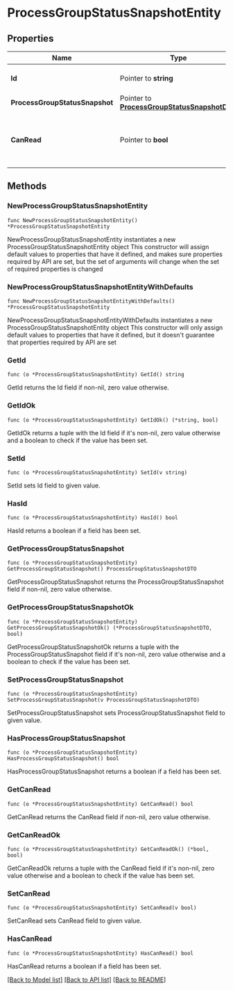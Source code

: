 # ProcessGroupStatusSnapshotEntity

## Properties

Name | Type | Description | Notes
------------ | ------------- | ------------- | -------------
**Id** | Pointer to **string** | The id of the process group. | [optional] 
**ProcessGroupStatusSnapshot** | Pointer to [**ProcessGroupStatusSnapshotDTO**](ProcessGroupStatusSnapshotDTO.md) |  | [optional] 
**CanRead** | Pointer to **bool** | Indicates whether the user can read a given resource. | [optional] [readonly] 

## Methods

### NewProcessGroupStatusSnapshotEntity

`func NewProcessGroupStatusSnapshotEntity() *ProcessGroupStatusSnapshotEntity`

NewProcessGroupStatusSnapshotEntity instantiates a new ProcessGroupStatusSnapshotEntity object
This constructor will assign default values to properties that have it defined,
and makes sure properties required by API are set, but the set of arguments
will change when the set of required properties is changed

### NewProcessGroupStatusSnapshotEntityWithDefaults

`func NewProcessGroupStatusSnapshotEntityWithDefaults() *ProcessGroupStatusSnapshotEntity`

NewProcessGroupStatusSnapshotEntityWithDefaults instantiates a new ProcessGroupStatusSnapshotEntity object
This constructor will only assign default values to properties that have it defined,
but it doesn't guarantee that properties required by API are set

### GetId

`func (o *ProcessGroupStatusSnapshotEntity) GetId() string`

GetId returns the Id field if non-nil, zero value otherwise.

### GetIdOk

`func (o *ProcessGroupStatusSnapshotEntity) GetIdOk() (*string, bool)`

GetIdOk returns a tuple with the Id field if it's non-nil, zero value otherwise
and a boolean to check if the value has been set.

### SetId

`func (o *ProcessGroupStatusSnapshotEntity) SetId(v string)`

SetId sets Id field to given value.

### HasId

`func (o *ProcessGroupStatusSnapshotEntity) HasId() bool`

HasId returns a boolean if a field has been set.

### GetProcessGroupStatusSnapshot

`func (o *ProcessGroupStatusSnapshotEntity) GetProcessGroupStatusSnapshot() ProcessGroupStatusSnapshotDTO`

GetProcessGroupStatusSnapshot returns the ProcessGroupStatusSnapshot field if non-nil, zero value otherwise.

### GetProcessGroupStatusSnapshotOk

`func (o *ProcessGroupStatusSnapshotEntity) GetProcessGroupStatusSnapshotOk() (*ProcessGroupStatusSnapshotDTO, bool)`

GetProcessGroupStatusSnapshotOk returns a tuple with the ProcessGroupStatusSnapshot field if it's non-nil, zero value otherwise
and a boolean to check if the value has been set.

### SetProcessGroupStatusSnapshot

`func (o *ProcessGroupStatusSnapshotEntity) SetProcessGroupStatusSnapshot(v ProcessGroupStatusSnapshotDTO)`

SetProcessGroupStatusSnapshot sets ProcessGroupStatusSnapshot field to given value.

### HasProcessGroupStatusSnapshot

`func (o *ProcessGroupStatusSnapshotEntity) HasProcessGroupStatusSnapshot() bool`

HasProcessGroupStatusSnapshot returns a boolean if a field has been set.

### GetCanRead

`func (o *ProcessGroupStatusSnapshotEntity) GetCanRead() bool`

GetCanRead returns the CanRead field if non-nil, zero value otherwise.

### GetCanReadOk

`func (o *ProcessGroupStatusSnapshotEntity) GetCanReadOk() (*bool, bool)`

GetCanReadOk returns a tuple with the CanRead field if it's non-nil, zero value otherwise
and a boolean to check if the value has been set.

### SetCanRead

`func (o *ProcessGroupStatusSnapshotEntity) SetCanRead(v bool)`

SetCanRead sets CanRead field to given value.

### HasCanRead

`func (o *ProcessGroupStatusSnapshotEntity) HasCanRead() bool`

HasCanRead returns a boolean if a field has been set.


[[Back to Model list]](../README.md#documentation-for-models) [[Back to API list]](../README.md#documentation-for-api-endpoints) [[Back to README]](../README.md)


